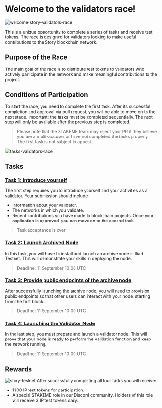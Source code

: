 # Welcome to the validators race!
![welcome-story-validators-race](https://github.com/user-attachments/assets/bc7e324f-b66b-493d-92ae-11ff30dbba30)

This is a unique opportunity to complete a series of tasks and receive test tokens. The race is designed for validators looking to make useful contributions to the Story blockchain network.

## Purpose of the Race

The main goal of the race is to distribute test tokens to validators who actively participate in the network and make meaningful contributions to the project.

## Conditions of Participation
To start the race, you need to complete the first task. After its successful completion and approval via pull request, you will be able to move on to the next stage. Important: the tasks must be completed sequentially. The next step will only be available after the previous step is completed.

> Please note that the STAKEME team may reject your PR if they believe you are a multi-accuser or have not completed the tasks properly. The first task is not subject to appeal.

![tasks-validators-race](https://github.com/user-attachments/assets/7b8ea004-e4df-4907-abcf-75b0521b3284)

## Tasks

### [Task 1: Introduce yourself](./tasks/task1/README.md)
The first step requires you to introduce yourself and your activities as a validator. Your submission should include:
- Information about your validator.
- The networks in which you validate.
- Recent contributions you have made to blockchain projects.
Once your application is approved, you can move on to the second task.
> Task acceptance is over

### [Task 2: Launch Archived Node](./tasks/task2/README.md)
In this task, you will have to install and launch an archive node in Iliad Testnet. This will demonstrate your skills in deploying the node.
> Deadline: 11 September 10:00 UTC

### [Task 3: Provide public endpoints of the archive node](submissions/nodersteam/task3/README.md)
After successfully launching the archive node, you will need to provision public endpoints so that other users can interact with your node, starting from the first block.
> Deadline: 11 September 10:00 UTC

### [Task 4: Launching the Validator Node](./tasks/task4/README.md)
In the last step, you must prepare and launch a validator node. This will prove that your node is ready to perform the validation function and keep the network running.
> Deadline: 11 September 10:00 UTC

## Rewards
![story-testnet](https://github.com/user-attachments/assets/98aac9f0-ae10-4f51-8f97-60f9bf3ca8ba)
After successfully completing all four tasks you will receive:
- 1300 IP test tokens for participation.
- A special STAKEME role in our Discord community.
Holders of this role will receive 3 IP test tokens daily.

